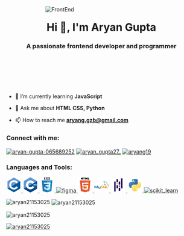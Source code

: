 <img align="right" src="https://res.cloudinary.com/practicaldev/image/fetch/s--a67XH0QN--/c_imagga_scale,f_auto,fl_progressive,h_900,q_auto,w_1600/https://dev-to-uploads.s3.amazonaws.com/i/xndmxrfhliweofif9jty.png" alt="FrontEnd" width="400">
<h1 align="center">Hi 👋, I'm Aryan Gupta</h1>
<h3 align="center">A passionate frontend developer and programmer</h3>
<br>
<br>
<br>
<br>
<br>

- 🌱 I’m currently learning **JavaScript**

- 💬 Ask me about **HTML CSS, Python**

- 📫 How to reach me **aryang.gzb@gmail.com**

<h3 align="left">Connect with me:</h3>
<p align="left">
<a href="https://linkedin.com/in/aryan-gupta-065689252" target="blank"><img align="center" src="https://raw.githubusercontent.com/rahuldkjain/github-profile-readme-generator/master/src/images/icons/Social/linked-in-alt.svg" alt="aryan-gupta-065689252" height="30" width="40" /></a>
<a href="https://instagram.com/aryan_gupta27_" target="blank"><img align="center" src="https://raw.githubusercontent.com/rahuldkjain/github-profile-readme-generator/master/src/images/icons/Social/instagram.svg" alt="aryan_gupta27_" height="30" width="40" /></a>
<a href="https://www.codechef.com/users/aryang19" target="blank"><img align="center" src="https://cdn.jsdelivr.net/npm/simple-icons@3.1.0/icons/codechef.svg" alt="aryang19" height="30" width="40" /></a>
</p>

<h3 align="left">Languages and Tools:</h3>
<p align="left"> <a href="https://www.cprogramming.com/" target="_blank" rel="noreferrer"> <img src="https://raw.githubusercontent.com/devicons/devicon/master/icons/c/c-original.svg" alt="c" width="40" height="40"/> </a> <a href="https://www.w3schools.com/cpp/" target="_blank" rel="noreferrer"> <img src="https://raw.githubusercontent.com/devicons/devicon/master/icons/cplusplus/cplusplus-original.svg" alt="cplusplus" width="40" height="40"/> </a> <a href="https://www.w3schools.com/css/" target="_blank" rel="noreferrer"> <img src="https://raw.githubusercontent.com/devicons/devicon/master/icons/css3/css3-original-wordmark.svg" alt="css3" width="40" height="40"/> </a> <a href="https://www.figma.com/" target="_blank" rel="noreferrer"> <img src="https://www.vectorlogo.zone/logos/figma/figma-icon.svg" alt="figma" width="40" height="40"/> </a> <a href="https://www.w3.org/html/" target="_blank" rel="noreferrer"> <img src="https://raw.githubusercontent.com/devicons/devicon/master/icons/html5/html5-original-wordmark.svg" alt="html5" width="40" height="40"/> </a> <a href="https://www.mysql.com/" target="_blank" rel="noreferrer"> <img src="https://raw.githubusercontent.com/devicons/devicon/master/icons/mysql/mysql-original-wordmark.svg" alt="mysql" width="40" height="40"/> </a> <a href="https://pandas.pydata.org/" target="_blank" rel="noreferrer"> <img src="https://raw.githubusercontent.com/devicons/devicon/2ae2a900d2f041da66e950e4d48052658d850630/icons/pandas/pandas-original.svg" alt="pandas" width="40" height="40"/> </a> <a href="https://www.python.org" target="_blank" rel="noreferrer"> <img src="https://raw.githubusercontent.com/devicons/devicon/master/icons/python/python-original.svg" alt="python" width="40" height="40"/> </a> <a href="https://scikit-learn.org/" target="_blank" rel="noreferrer"> <img src="https://upload.wikimedia.org/wikipedia/commons/0/05/Scikit_learn_logo_small.svg" alt="scikit_learn" width="40" height="40"/> </a> </p>

<p><img align="left" src="https://github-readme-stats.vercel.app/api/top-langs?username=aryan21153025&show_icons=true&locale=en&layout=compact" alt="aryan21153025" /></p>

<p>&nbsp;<img align="center" src="https://github-readme-stats.vercel.app/api?username=aryan21153025&show_icons=true&locale=en" alt="aryan21153025" /></p>

<p><img align="center" src="https://github-readme-streak-stats.herokuapp.com/?user=aryan21153025&" alt="aryan21153025" /></p>

<p align="left"> <a href="https://github.com/ryo-ma/github-profile-trophy"><img src="https://github-profile-trophy.vercel.app/?username=aryan21153025" alt="aryan21153025" /></a> </p>

<!--
**Aryan-Gupta2003/Aryan-Gupta2003** is a ✨ _special_ ✨ repository because its `README.md` (this file) appears on your GitHub profile.

Here are some ideas to get you started:

- 🔭 I’m currently working on ...
- 🌱 I’m currently learning ...
- 👯 I’m looking to collaborate on ...
- 🤔 I’m looking for help with ...
- 💬 Ask me about ...
- 📫 How to reach me: ...
- 😄 Pronouns: ...
- ⚡ Fun fact: ...
-->
